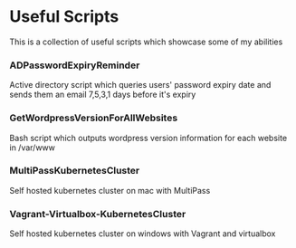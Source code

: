 
# Useful Scripts

This is a collection of useful scripts which showcase some of my abilities  

### ADPasswordExpiryReminder
Active directory script which queries users' password expiry date and sends them an email 7,5,3,1 days before it's expiry
### GetWordpressVersionForAllWebsites
Bash script which outputs wordpress version information for each website in /var/www
### MultiPassKubernetesCluster
Self hosted kubernetes cluster on mac with MultiPass
### Vagrant-Virtualbox-KubernetesCluster
Self hosted kubernetes cluster on windows with Vagrant and virtualbox
